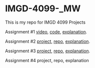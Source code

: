 # IMGD-4099-_MW
This is my repo for IMGD 4099 Projects

Assignment #1 [video](https://youtu.be/gIdV1atpJQ0), [code](https://github.com/BlakeQuin33/IMGD-4099-_MW/blob/main/codeA1), [explanation](https://docs.google.com/document/d/1If8bPcuACKhsswEoILwy65SIyFaySQxHg5ODnWZZq_g/edit?usp=sharing).

Assignment #2 [project](https://video-feedback-poroject.glitch.me/), [repo](https://glitch.com/edit/#!/video-feedback-poroject), [explanation](https://docs.google.com/document/d/1N_F309hXyAULmiQFH_C7c7l2EFxKBAxkU7cesFnN54I/edit?usp=sharing).

Assignment #3 [project](https://reactiondiffusiona3.glitch.me/), [repo](https://glitch.com/edit/#!/reactiondiffusiona3), [explanation](https://docs.google.com/document/d/1O2EEhbHf7zKo2V4LpnEXNM5DIw4pCGaBm3dxNMwJVKU/edit?usp=sharing).

Assignment #4 project, repo, explanation
